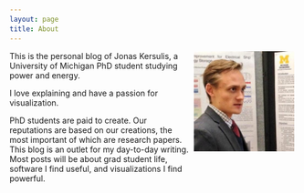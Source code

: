```yaml
---
layout: page
title: About
---
```

<img src=/images/avatar.jpg style="float: right; width: 35%; margin-right: 1%; margin-bottom: 3em; margin-left: 0.5em">
This is the personal blog of Jonas Kersulis, a University of Michigan PhD student studying power and energy.

I love explaining and have a passion for visualization.

PhD students are paid to create. Our reputations are based on our creations, the most important of which are research papers. This blog is an outlet for my day-to-day writing. Most posts will be about grad student life, software I find useful, and visualizations I find powerful.